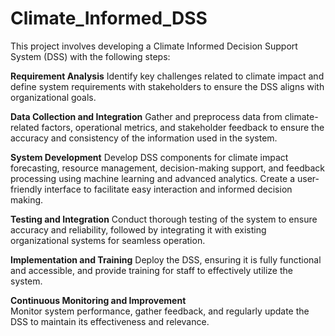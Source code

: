 # Climate_Informed_DSS

This project involves developing a Climate Informed Decision Support System (DSS) with the 
following steps: 

**Requirement Analysis**
      Identify key challenges related to climate impact and define system requirements with 
stakeholders to ensure the DSS aligns with organizational goals. 

**Data Collection and Integration** 
      Gather and preprocess data from climate-related factors, operational metrics, and 
stakeholder feedback to ensure the accuracy and consistency of the information used in the 
system. 

**System Development** 
      Develop DSS components for climate impact forecasting, resource management, 
decision-making support, and feedback processing using machine learning and advanced 
analytics. Create a user-friendly interface to facilitate easy interaction and informed decision
making. 

**Testing and Integration** 
      Conduct thorough testing of the system to ensure accuracy and reliability, followed by 
integrating it with existing organizational systems for seamless operation. 

**Implementation and Training** 
      Deploy the DSS, ensuring it is fully functional and accessible, and provide training for 
staff to effectively utilize the system. 

**Continuous Monitoring and Improvement**  
      Monitor system performance, gather feedback, and regularly update the DSS to 
maintain its effectiveness and relevance. 
